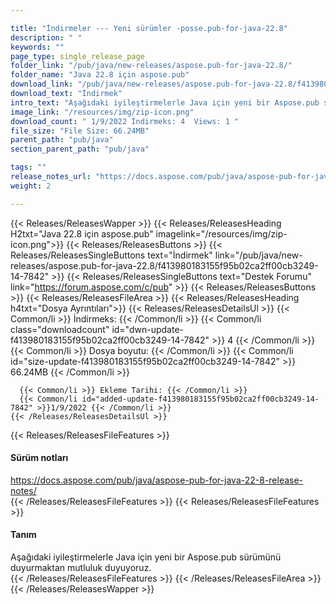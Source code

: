 ```yaml
---

title: "İndirmeler --- Yeni sürümler -posse.pub-for-java-22.8"
description: " "
keywords: ""
page_type: single_release_page
folder_link: "/pub/java/new-releases/aspose.pub-for-java-22.8/"
folder_name: "Java 22.8 için aspose.pub"
download_link: "/pub/java/new-releases/aspose.pub-for-java-22.8/f413980183155f95b02ca2ff00cb3249-14-7842"
download_text: "İndirmek"
intro_text: "Aşağıdaki iyileştirmelerle Java için yeni bir Aspose.pub sürümünü duyurmaktan mutluluk duyuyoruz."
image_link: "/resources/img/zip-icon.png"
download_count: " 1/9/2022 İndirmeks: 4  Views: 1 "
file_size: "File Size: 66.24MB"
parent_path: "pub/java"
section_parent_path: "pub/java"

tags: ""
release_notes_url: "https://docs.aspose.com/pub/java/aspose-pub-for-java-22-8-release-notes/"
weight: 2

---
```


{{< Releases/ReleasesWapper >}}
  {{< Releases/ReleasesHeading H2txt="Java 22.8 için aspose.pub" imagelink="/resources/img/zip-icon.png">}}
  {{< Releases/ReleasesButtons >}}
    {{< Releases/ReleasesSingleButtons text="İndirmek" link="/pub/java/new-releases/aspose.pub-for-java-22.8/f413980183155f95b02ca2ff00cb3249-14-7842" >}}
    {{< Releases/ReleasesSingleButtons text="Destek Forumu" link="https://forum.aspose.com/c/pub" >}}
  {{< Releases/ReleasesButtons >}}
  {{< Releases/ReleasesFileArea >}}
    {{< Releases/ReleasesHeading h4txt="Dosya Ayrıntıları">}}
    {{< Releases/ReleasesDetailsUl >}}
      {{< Common/li >}} İndirmeks: {{< /Common/li >}}
      {{< Common/li class="downloadcount" id="dwn-update-f413980183155f95b02ca2ff00cb3249-14-7842" >}} 4 {{< /Common/li >}}
      {{< Common/li >}} Dosya boyutu: {{< /Common/li >}}
      {{< Common/li id="size-update-f413980183155f95b02ca2ff00cb3249-14-7842" >}} 66.24MB {{< /Common/li >}}

      {{< Common/li >}} Ekleme Tarihi: {{< /Common/li >}}
      {{< Common/li id="added-update-f413980183155f95b02ca2ff00cb3249-14-7842" >}}1/9/2022 {{< /Common/li >}}
    {{< /Releases/ReleasesDetailsUl >}}

  {{< Releases/ReleasesFileFeatures >}}
      <h4>Sürüm notları</h4><div><a href='https://docs.aspose.com/pub/java/aspose-pub-for-java-22-8-release-notes/'>https://docs.aspose.com/pub/java/aspose-pub-for-java-22-8-release-notes/</a></div>
  {{< /Releases/ReleasesFileFeatures >}}
  {{< Releases/ReleasesFileFeatures >}}
      <h4>Tanım</h4><div class="HTMLDescription">Aşağıdaki iyileştirmelerle Java için yeni bir Aspose.pub sürümünü duyurmaktan mutluluk duyuyoruz.</div>
  {{< /Releases/ReleasesFileFeatures >}}
 {{< /Releases/ReleasesFileArea >}}
{{< /Releases/ReleasesWapper >}}


